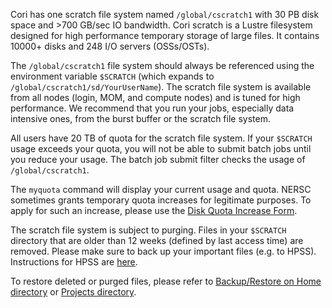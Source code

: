 Cori has one scratch file system named `/global/cscratch1` with 30 PB
disk space and >700 GB/sec IO bandwidth. Cori scratch is a Lustre
filesystem designed for high performance temporary storage of large
files. It contains 10000+ disks and 248 I/O servers (OSSs/OSTs).

The `/global/cscratch1` file system should always be referenced using
the environment variable `$SCRATCH` (which expands to
`/global/cscratch1/sd/YourUserName`). The scratch file system is available
from all nodes (login, MOM, and compute nodes) and is tuned for high
performance. We recommend that you run your jobs, especially data
intensive ones, from the burst buffer or the scratch file system.  

All users have 20 TB of quota for the scratch file system. If your
`$SCRATCH` usage exceeds your quota, you will not be able to submit batch
jobs until you reduce your usage.  The batch job submit filter checks the
usage of `/global/cscratch1`.

The `myquota` command will display your current usage and quota. NERSC
sometimes grants temporary quota increases for legitimate purposes. To
apply for such an increase, please use the
[Disk Quota Increase Form](http://www.nersc.gov/users/storage-and-file-systems/file-systems/data-storage-quota-increase-request/).

The scratch file system is subject to purging. Files in your `$SCRATCH`
directory that are older than 12 weeks (defined by last access time) are
removed. Please make sure to back up your important files (e.g. to HPSS).
Instructions for HPSS are [here](https://docs.nersc.gov/filesystems/archive/).

To restore deleted or purged files, please refer to
[Backup/Restore on Home directory](https://docs.nersc.gov/filesystems/global-home/#backups)
or [Projects directory](https://docs.nersc.gov/filesystems/project/).